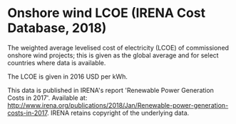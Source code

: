 # Onshore wind LCOE (IRENA Cost Database, 2018)

The weighted average levelised cost of electricity (LCOE) of commissioned onshore wind projects; this is given as the global average and for select countries where data is available.

The LCOE is given in 2016 USD per kWh.

This data is published in IRENA's report 'Renewable Power Generation Costs in 2017'. Available at: http://www.irena.org/publications/2018/Jan/Renewable-power-generation-costs-in-2017. IRENA retains copyright of the underlying data.